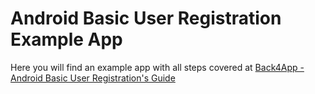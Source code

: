 # Android Basic User Registration Example App

Here you will find an example app with all steps covered at [Back4App - Android Basic User Registration's Guide]()
